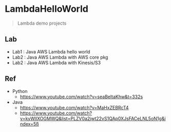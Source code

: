 # LambdaHelloWorld
> Lambda demo projects

## Lab
- Lab1 : Java AWS Lambda hello world
- Lab2 : Java AWS Lambda with AWS core pkg
- Lab2 : Java AWS Lambda with Kinesis/S3

## Ref
- Python
	- https://www.youtube.com/watch?v=seaBeltaKhw&t=332s
- Java
	- https://www.youtube.com/watch?v=MaHxZEBRcT4
	- https://www.youtube.com/watch?v=kyWllXOGMWQ&list=PLZV0a2jwt22vS1QAp0XJsFACeLNL5oN1g&index=5ß
